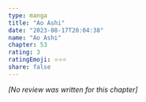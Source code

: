 ```yaml
---
type: manga
title: "Ao Ashi"
date: "2023-08-17T20:04:38"
name: "Ao Ashi"
chapter: 53
rating: 3
ratingEmoji: ⭐️⭐️⭐️
share: false
---
```


*[No review was written for this chapter]*
